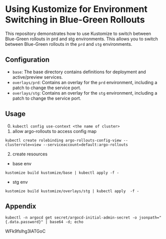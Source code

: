 # Using Kustomize for Environment Switching in Blue-Green Rollouts

This repository demonstrates how to use Kustomize to switch between Blue-Green rollouts in prd and stg environments.
This allows you to switch between Blue-Green rollouts in the `prd` and `stg` environments.

## Configuration

- `base`: The base directory contains definitions for deployment and active/preview services.
- `overlays/prd`: Contains an overlay for the `prd` environment, including a patch to change the service port.
- `overlays/stg`: Contains an overlay for the `stg` environment, including a patch to change the service port.

## Usage
0. `kubectl config use-context <the name of cluster>`
1. allow argo-rollouts to access config map
```
kubectl create rolebinding argo-rollouts-config-view --clusterrole=view --serviceaccount=default:argo-rollouts
```
2. create resources
- base env
```
kustomize build kustomize/base | kubectl apply -f -
```
- stg env
```
kustomize build kustomize/overlays/stg | kubectl apply  -f -
```

## Appendix
```
kubectl -n argocd get secret/argocd-initial-admin-secret -o jsonpath="{.data.password}" | base64 -d; echo
```
WFk9fslhg3lATGoC

